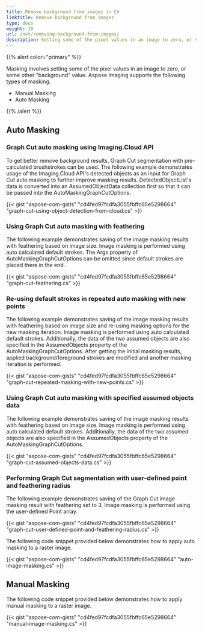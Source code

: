 ```yaml
---
title: Remove background from images in C#
linktitle: Remove background from images
type: docs
weight: 10
url: /net/removing-background-from-images/
description: Setting some of the pixel values in an image to zero, or some other “background” value is known as Masking. C# Image Processing Library supports the following types of masking.
---
```


{{% alert color="primary" %}} 

Masking involves setting some of the pixel values in an image to zero, or some other "background" value. Aspose.Imaging supports the following types of masking.

- Manual Masking
- Auto Masking

{{% /alert %}} 

## **Auto Masking**
### **Graph Cut auto masking using Imaging.Cloud API**

To get better remove background results, Graph Cut segmentation with pre-calculated brushstrokes can be used. The following example demonstrates usage of the Imaging.Cloud API's detected objects as an input for Graph Cut auto masking to further improve masking results. DetectedObjectList's data is converted into an AssumedObjectData collection first so that it can be passed into the AutoMaskingGraphCutOptions.

{{< gist "aspose-com-gists" "cd4fed97fcdfa3055fbffc65e5298664" "graph-cut-using-object-detection-from-cloud.cs" >}}

### **Using Graph Cut auto masking with feathering**

The following example demonstrates saving of the image masking results with feathering based on image size. Image masking is performed using auto calculated default strokes. The Args property of AutoMaskingGraphCutOptions can be omitted since default strokes are placed there in the end.

{{< gist "aspose-com-gists" "cd4fed97fcdfa3055fbffc65e5298664" "graph-cut-feathering.cs" >}}

### **Re-using default strokes in repeated auto masking with new points**

The following example demonstrates saving of the image masking results with feathering based on image size and re-using masking options for the new masking iteration. Image masking is performed using auto calculated default strokes. Additionally, the data of the two assumed objects are also specified in the AssumedObjects property of the AutoMaskingGraphCutOptions. After getting the initial masking results, applied background/foreground strokes are modified and another masking iteration is performed.

{{< gist "aspose-com-gists" "cd4fed97fcdfa3055fbffc65e5298664" "graph-cut-repeated-masking-with-new-points.cs" >}}

### **Using Graph Cut auto masking with specified assumed objects data**

The following example demonstrates saving of the image masking results with feathering based on image size. Image masking is performed using auto calculated default strokes. Additionally, the data of the two assumed objects are also specified in the AssumedObjects property of the AutoMaskingGraphCutOptions.

{{< gist "aspose-com-gists" "cd4fed97fcdfa3055fbffc65e5298664" "graph-cut-assumed-objects-data.cs" >}}

### **Performing Graph Cut segmentation with user-defined point and feathering radius**
The following example demonstrates saving of the Graph Cut image masking result with feathering set to 3. Image masking is performed using the user-defined Point array.

{{< gist "aspose-com-gists" "cd4fed97fcdfa3055fbffc65e5298664" "graph-cut-user-defined-point-and-feathering-radius.cs" >}}

The following code snippet provided below demonstrates how to apply auto masking to a raster image.

{{< gist "aspose-com-gists" "cd4fed97fcdfa3055fbffc65e5298664" "auto-image-masking.cs" >}}

## **Manual Masking**
The following code snippet provided below demonstrates how to apply manual masking to a raster image.

{{< gist "aspose-com-gists" "cd4fed97fcdfa3055fbffc65e5298664" "manual-image-masking.cs" >}}




